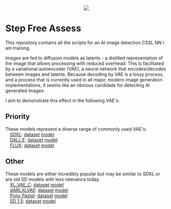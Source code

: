 <div align="center">
  <img src="https://visitor-badge.laobi.icu/badge?page_id=JoshuaJewell.Step-Free&"  />
</div>

# Step Free Assess
This repository contains all the scripts for an AI image detection CSSL NN I am training.

Images are fed to diffusion models as latents - a distilled representation of the image that allows processing with reduced overhead. This is facilitated by a variational autoencoder (VAE), a neural network that encodes/decodes between images and latents. Because decoding by VAE is a lossy process, and a process that is currently used in all major, modern image generation implementations, it seems like an obvious candidate for detecting AI generated images.

I aim to demonstrate this effect in the following VAE's:

## Priority
These models represent a diverse range of commonly used VAE's:<br />
&emsp;[SDXL](https://huggingface.co/stabilityai/sdxl-vae): [dataset](https://huggingface.co/datasets/joshuajewell/VAEDecodedImages-SDXL) [model]()<br />
&emsp;[DALL·E](https://github.com/openai/dall-e): [dataset]() [model]()<br />
&emsp;[FLUX](https://huggingface.co/StableDiffusionVN/Flux/tree/main/Vae): [dataset]() [model]()


## Other
These models are either incredibly popular but may be similar to SDXL or are old SD models with less relevance today.<br />
&emsp;[XL_VAE_C](https://civitai.com/models/152040?modelVersionId=1023774): [dataset]() [model]()<br />
&emsp;[djMILXLVAE](https://civitai.com/models/1257377?modelVersionId=1472075): [dataset]() [model]()<br />
&emsp;[Pony Pastel](https://civitai.com/models/660613/pony-enhanced-vae-pastels): [dataset]() [model]()<br />
&emsp;[SD 1.5](https://huggingface.co/stable-diffusion-v1-5/stable-diffusion-v1-5/tree/main/vae): [dataset]() [model]()
